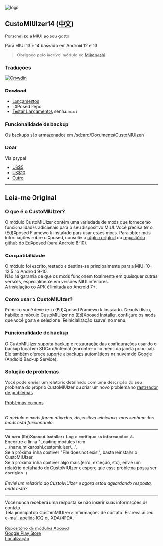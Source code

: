 ![logo](https://code.highspec.ru/customiuizer_promo.png)

## CustoMIUIzer14 ([中文](./README_zh.md))
Personalize a MIUI ao seu gosto

Para MIUI 13 e 14 baseado em Android 12 e 13

> Obrigado pelo incrível módulo de [Mikanoshi](https://code.highspec.ru/Mikanoshi/CustoMIUIzer)

### Traduções
[![Crowdin](https://badges.crowdin.net/customiuizer14/localized.svg)](https://crowdin.com/project/customiuizer14)

### Dowload
* [Lançamentos](https://github.com/MonwF/customiuizer/releases)
* LSPosed Repo
* [Testar Lançamentos](https://tpsx.lanzouv.com/b021ly4gj) senha: `miui`

### Funcionalidade de backup
Os backups são armazenados em /sdcard/Documents/CustoMIUIzer/

### Doar
Via paypal
* [US$5](https://paypal.me/tpsxj/5)
* [US$10](https://paypal.me/tpsxj/10)
* [Outro](https://paypal.me/tpsxj)

------

## Leia-me Original

### O que é o CustoMIUIzer? ###
O módulo CustoMIUIzer contém uma variedade de mods que fornecerão funcionalidades adicionais para o seu dispositivo MIUI. Você precisa ter o (Ed)Xposed Framework instalado para usar esses mods. Para obter mais informações sobre o Xposed, consulte o <a href="http://forum.xda-developers.com/xposed/xposed-installer-versions-changelog-t2714053" target="_blank">tópico original</a> ou <a href="https://github.com/ElderDrivers/EdXposed" target="_blank">repositório github do EdXposed (para Android 8-10)</a>.

### Compatibilidade ###
O módulo foi escrito, testado e destina-se principalmente para a MIUI 10-12.5 no Android 9-10.<br>
Não há garantia de que os mods funcionem totalmente em quaisquer outras versões, especialmente em versões MIUI inferiores.<br>
A instalação do APK é limitada ao Android 7+.

### Como usar o CustoMIUIzer? ###
Primeiro você deve ter o (Ed)Xposed Framework instalado. Depois disso, habilite o módulo CustoMIUIzer no (Ed)Xposed Installer, configure os mods que você gosta e selecione 'Reinicialização suave' no menu.

### Funcionalidade de backup ###
O CustoMIUIzer suporta backup e restauração das configurações usando o backup local em SDCard/internal (encontre-o no menu da janela principal).<br>
Ele também oferece suporte a backups automáticos na nuvem do Google (Android Backup Service).

### Solução de problemas ###
Você pode enviar um relatório detalhado com uma descrição do seu problema do próprio CustoMIUIzer ou criar um novo problema no <a href="https://code.highspec.ru/Mikanoshi/CustoMIUIzer/issues">rastreador de problemas</a>.
<br><br>
<u>Problemas comuns</u><br><br>

<i>O módulo e mods foram ativados, dispositivo reiniciado, mas nenhum dos mods está funcionando.</i>
<hr>
Vá para (Ed)Xposed Installer> Log e verifique as informações lá.<br>
Encontre a linha "Loading modules from .../name.mikanoshi.customiuizer/...".<br>
Se a próxima linha contiver "File does not exist", basta reinstalar o CustoMIUIzer.<br>
Se a próxima linha contiver algo mais (erro, exceção, etc), envie um relatório detalhado do CustoMIUIzer e espere que esse problema possa ser corrigido :)
<br><br>
<i>Enviei um relatório do CustoMIUIzer e agora estou aguardando resposta, onde está?</i>
<hr>
Você nunca receberá uma resposta se não inserir suas informações de contato.<br>
Tela principal do CustomMIUIzer> Informações de contato. Escreva aí seu e-mail, apelido ICQ ou XDA/4PDA.<br>
<br>
<a href="https://repo.xposed.info/module/name.mikanoshi.customiuizer" target="_blank">Repositório de módulos Xposed</a><br>
<a href="https://play.google.com/store/apps/details?id=name.mikanoshi.customiuizer" target="_blank">Google Play Store</a><br>
<a href="https://customiuizer.oneskyapp.com/admin/project/dashboard/project/335607" target="_blank">Localização</a>
